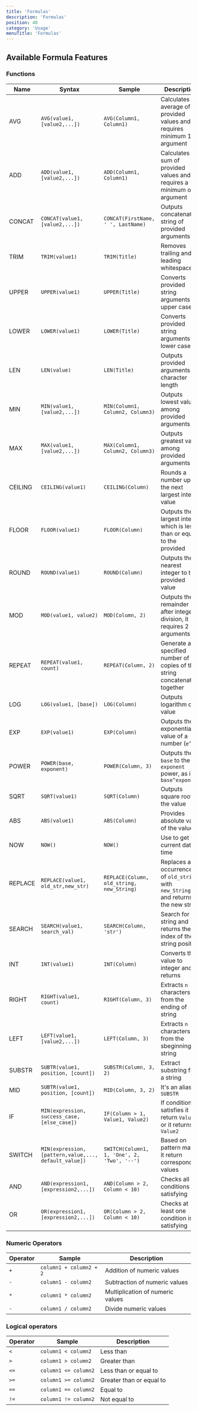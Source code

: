```yaml
---
title: 'Formulas' 
description: 'Formulas' 
position: 40 
category: 'Usage' 
menuTitle: 'Formulas'
---
```



## Available Formula Features

### Functions

| Name  | Syntax | Sample | Description |
|---|---|---|---|
| AVG | `AVG(value1, [value2,...])` | `AVG(Column1, Column1)` | Calculates the average of provided values and it requires minimum 1 argument |
| ADD | `ADD(value1, [value2,...])` |  `ADD(Column1, Column1)` | Calculates the sum of provided values and requires a minimum of 1 argument |
| CONCAT | `CONCAT(value1, [value2,...])` |  `CONCAT(FirstName, ' ', LastName)` | Outputs concatenated string of provided arguments |
| TRIM | `TRIM(value1)` |  `TRIM(Title)` | Removes trailing and leading whitespaces |
| UPPER | `UPPER(value1)` |  `UPPER(Title)` | Converts provided string arguments to upper case |
| LOWER | `LOWER(value1)` |  `LOWER(Title)` | Converts provided string arguments to lower case |
| LEN | `LEN(value)` |  `LEN(Title)` | Outputs provided arguments character length |
| MIN | `MIN(value1, [value2,...])` |  `MIN(Column1, Column2, Column3)` | Outputs lowest value among provided arguments |
| MAX | `MAX(value1, [value2,...])` |  `MAX(Column1, Column2, Column3)` | Outputs greatest value among provided arguments |
| CEILING | `CEILING(value1)` |  `CEILING(Column)` | Rounds a number up to the next largest integer value |
| FLOOR | `FLOOR(value1)`|  `FLOOR(Column)` | Outputs the largest integer which is less than or equal to the provided |
| ROUND | `ROUND(value1)`|  `ROUND(Column)` | Outputs the nearest integer to the provided value |
| MOD |`MOD(value1, value2)` |  `MOD(Column, 2)` | Outputs the remainder after integer division, it requires 2 arguments  |
| REPEAT | `REPEAT(value1, count)`|  `REPEAT(Column, 2)` | Generate a specified number of copies of the string concatenated together |
| LOG | `LOG(value1, [base])`|  `LOG(Column)` | Outputs logarithm of a value|
| EXP | `EXP(value1)` |  `EXP(Column)` | Outputs the exponential value of a number (`e^x`) |
| POWER | `POWER(base, exponent)` |  `POWER(Column, 3)`  | Outputs the `base` to the `exponent` power, as in `base^exponent`|
| SQRT | `SQRT(value1)` |  `SQRT(Column)` | Outputs square root of the value |
| ABS | `ABS(value1)` |  `ABS(Column)` | Provides absolute value of the value |
| NOW | `NOW()` |  `NOW()` | Use to get current date time |
| REPLACE | `REPLACE(value1, old_str,new_str)` |  `REPLACE(Column, old_string, new_String)` | Replaces all occurrences of `old_string` with `new_String` and returns the new string |
| SEARCH | `SEARCH(value1, search_val)` |  `SEARCH(Column, 'str')` | Search for a string and returns the index of the string position |
| INT | `INT(value1)` |  `INT(Column)` | Converts the value to integer and returns |
| RIGHT | `RIGHT(value1, count)` |  `RIGHT(Column, 3)` | Extracts `n` characters from the ending of string |
| LEFT | `LEFT(value1, [value2,...])` |  `LEFT(Column, 3)` | Extracts `n` characters from the sbeginning of string |
| SUBSTR | `SUBTR(value1, position, [count])` |  `SUBSTR(Column, 3, 2)` | Extract substring from a string |
| MID | `SUBTR(value1, position, [count])` |  `MID(Column, 3, 2)` |  It's an alias for `SUBSTR` |
| IF | `MIN(expression, success_case, [else_case])` |  `IF(Column > 1, Value1, Value2)`  | If condition satisfies it return `Value1` or it returns `Value2` |
| SWITCH | `MIN(expression, [pattern,value,..., default_value])` |  `SWITCH(Column1, 1, 'One', 2, 'Two', '--')` | Based on pattern match it return corresponding values |
| AND | `AND(expression1, [expression2,...])` |  `AND(Column > 2, Column < 10)` | Checks all conditions are satisfying |
| OR | `OR(expression1, [expression2,...])` | `OR(Column > 2, Column < 10)` | Checks at least  one condition is satisfying |

### Numeric Operators

| Operator | Sample | Description |
|---|---|---|
| `+` | `column1 + column2 + 2` | Addition of numeric values |
| `-` | `column1 - column2` | Subtraction of numeric values |
| `*` | `column1 * column2` | Multiplication of numeric values |
| `-` | `column1 / column2` | Divide numeric values |

### Logical operators

| Operator | Sample | Description |
|---|---|---|
| `<` | `column1 < column2` | Less than |
| `>` | `column1 > column2` | Greater than |
| `<=` | `column1 <= column2` | Less than or equal to |
| `>=` | `column1 >= column2` | Greater than or equal to  |
| `==` | `column1 == column2` | Equal to  |
| `!=` | `column1 != column2` | Not equal to  |
